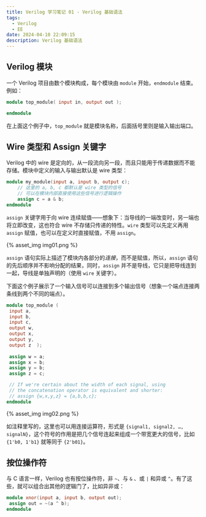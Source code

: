 ```yaml
---
title: Verilog 学习笔记 01 - Verilog 基础语法
tags:
  - Verilog
  - EE
date: 2024-04-10 22:09:15
description: Verilog 基础语法
---
```



## Verilog 模块

一个 Verilog 项目由数个模块构成，每个模块由 `module` 开始，`endmodule` 结束。例如：

```verilog
module top_module( input in, output out );

endmodule
```

在上面这个例子中，`top_module` 就是模块名称，后面括号里则是输入输出端口。

## Wire 类型和 Assign 关键字

Verilog 中的 wire 是定向的，从一段流向另一段，而且只能用于传递数据而不能存储。模块中定义的输入与输出默认是 wire 类型：

```verilog
module my_module(input a, input b, output c);
    // 这里的 a, b, c 都默认是 wire 类型的信号
    // 可以在模块内部直接使用这些信号进行逻辑操作
    assign c = a & b;
endmodule
```

`assign` 关键字用于向 wire 连续赋值——想象下：当导线的一端改变时，另一端也将立即改变，这也符合 wire 不存储只传递的特性。`wire` 类型可以先定义再用 `assign` 赋值，也可以在定义时直接赋值，不用 `assign`。

{% asset_img img01.png %}

`assign` 语句实际上描述了模块内各部分的*连接*，而不是赋值，所以，`assign` 语句的先后顺序并不影响分配的结果，同时，`assign` 并不是导线，它只是把导线连到一起，导线是单独声明的（使用 `wire` 关键字）。

下面这个例子展示了一个输入信号可以连接到多个输出信号（想象一个端点连接两条线到两个不同的端点）。

```verilog
module top_module (
 input a,
 input b,
 input c,
 output w,
 output x,
 output y,
 output z  );
 
 assign w = a;
 assign x = b;
 assign y = b;
 assign z = c;

 // If we're certain about the width of each signal, using 
 // the concatenation operator is equivalent and shorter:
 // assign {w,x,y,z} = {a,b,b,c};
endmodule
```

{% asset_img img02.png %}

如注释里写的，这里也可以用连接运算符，形式是 `{signal1, signal2, …, signalN}`，这个符号的作用是把几个信号连起来组成一个带宽更大的信号，比如 `{1'b0, 1'b1}` 就等同于 `{2'b01}`。

## 按位操作符

与 C 语言一样，Verilog 也有按位操作符，非 `~`、与 `&` 、或 `|` 和异或 `^`。有了这些，就可以组合出其他的逻辑门了，比如异非或：

```verilog
module xnor(input a, input b, output out);
 assign out = ~(a ^ b);
endmodule
```
